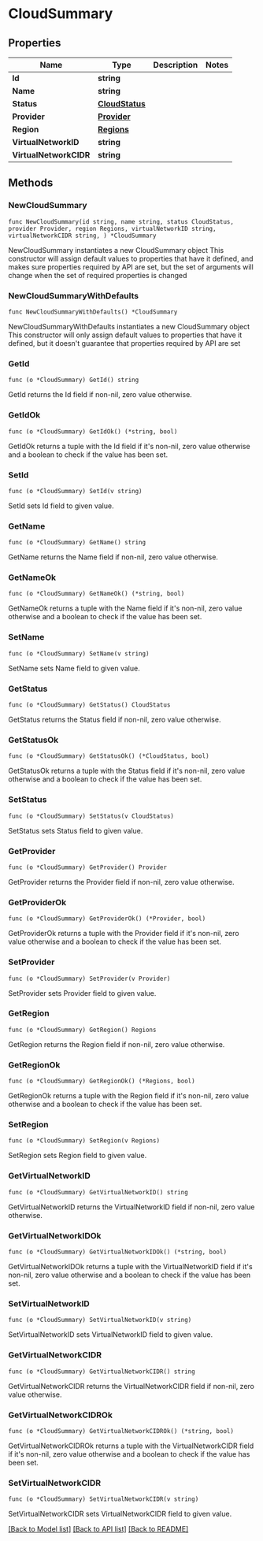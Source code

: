 # CloudSummary

## Properties

Name | Type | Description | Notes
------------ | ------------- | ------------- | -------------
**Id** | **string** |  | 
**Name** | **string** |  | 
**Status** | [**CloudStatus**](CloudStatus.md) |  | 
**Provider** | [**Provider**](Provider.md) |  | 
**Region** | [**Regions**](Regions.md) |  | 
**VirtualNetworkID** | **string** |  | 
**VirtualNetworkCIDR** | **string** |  | 

## Methods

### NewCloudSummary

`func NewCloudSummary(id string, name string, status CloudStatus, provider Provider, region Regions, virtualNetworkID string, virtualNetworkCIDR string, ) *CloudSummary`

NewCloudSummary instantiates a new CloudSummary object
This constructor will assign default values to properties that have it defined,
and makes sure properties required by API are set, but the set of arguments
will change when the set of required properties is changed

### NewCloudSummaryWithDefaults

`func NewCloudSummaryWithDefaults() *CloudSummary`

NewCloudSummaryWithDefaults instantiates a new CloudSummary object
This constructor will only assign default values to properties that have it defined,
but it doesn't guarantee that properties required by API are set

### GetId

`func (o *CloudSummary) GetId() string`

GetId returns the Id field if non-nil, zero value otherwise.

### GetIdOk

`func (o *CloudSummary) GetIdOk() (*string, bool)`

GetIdOk returns a tuple with the Id field if it's non-nil, zero value otherwise
and a boolean to check if the value has been set.

### SetId

`func (o *CloudSummary) SetId(v string)`

SetId sets Id field to given value.


### GetName

`func (o *CloudSummary) GetName() string`

GetName returns the Name field if non-nil, zero value otherwise.

### GetNameOk

`func (o *CloudSummary) GetNameOk() (*string, bool)`

GetNameOk returns a tuple with the Name field if it's non-nil, zero value otherwise
and a boolean to check if the value has been set.

### SetName

`func (o *CloudSummary) SetName(v string)`

SetName sets Name field to given value.


### GetStatus

`func (o *CloudSummary) GetStatus() CloudStatus`

GetStatus returns the Status field if non-nil, zero value otherwise.

### GetStatusOk

`func (o *CloudSummary) GetStatusOk() (*CloudStatus, bool)`

GetStatusOk returns a tuple with the Status field if it's non-nil, zero value otherwise
and a boolean to check if the value has been set.

### SetStatus

`func (o *CloudSummary) SetStatus(v CloudStatus)`

SetStatus sets Status field to given value.


### GetProvider

`func (o *CloudSummary) GetProvider() Provider`

GetProvider returns the Provider field if non-nil, zero value otherwise.

### GetProviderOk

`func (o *CloudSummary) GetProviderOk() (*Provider, bool)`

GetProviderOk returns a tuple with the Provider field if it's non-nil, zero value otherwise
and a boolean to check if the value has been set.

### SetProvider

`func (o *CloudSummary) SetProvider(v Provider)`

SetProvider sets Provider field to given value.


### GetRegion

`func (o *CloudSummary) GetRegion() Regions`

GetRegion returns the Region field if non-nil, zero value otherwise.

### GetRegionOk

`func (o *CloudSummary) GetRegionOk() (*Regions, bool)`

GetRegionOk returns a tuple with the Region field if it's non-nil, zero value otherwise
and a boolean to check if the value has been set.

### SetRegion

`func (o *CloudSummary) SetRegion(v Regions)`

SetRegion sets Region field to given value.


### GetVirtualNetworkID

`func (o *CloudSummary) GetVirtualNetworkID() string`

GetVirtualNetworkID returns the VirtualNetworkID field if non-nil, zero value otherwise.

### GetVirtualNetworkIDOk

`func (o *CloudSummary) GetVirtualNetworkIDOk() (*string, bool)`

GetVirtualNetworkIDOk returns a tuple with the VirtualNetworkID field if it's non-nil, zero value otherwise
and a boolean to check if the value has been set.

### SetVirtualNetworkID

`func (o *CloudSummary) SetVirtualNetworkID(v string)`

SetVirtualNetworkID sets VirtualNetworkID field to given value.


### GetVirtualNetworkCIDR

`func (o *CloudSummary) GetVirtualNetworkCIDR() string`

GetVirtualNetworkCIDR returns the VirtualNetworkCIDR field if non-nil, zero value otherwise.

### GetVirtualNetworkCIDROk

`func (o *CloudSummary) GetVirtualNetworkCIDROk() (*string, bool)`

GetVirtualNetworkCIDROk returns a tuple with the VirtualNetworkCIDR field if it's non-nil, zero value otherwise
and a boolean to check if the value has been set.

### SetVirtualNetworkCIDR

`func (o *CloudSummary) SetVirtualNetworkCIDR(v string)`

SetVirtualNetworkCIDR sets VirtualNetworkCIDR field to given value.



[[Back to Model list]](../README.md#documentation-for-models) [[Back to API list]](../README.md#documentation-for-api-endpoints) [[Back to README]](../README.md)


